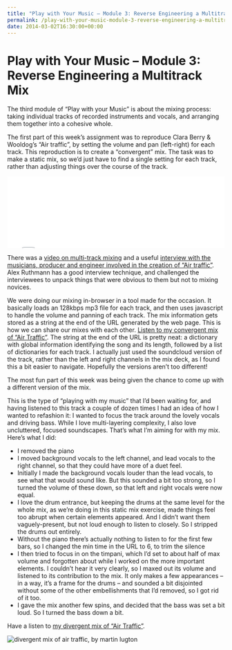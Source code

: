 ```yaml
---
title: "Play with Your Music – Module 3: Reverse Engineering a Multitrack Mix"
permalink: /play-with-your-music-module-3-reverse-engineering-a-multitrack-mix
date: 2014-03-02T16:30:00+00:00
---
```


# Play with Your Music – Module 3: Reverse Engineering a Multitrack Mix

The third module of “Play with your Music” is about the mixing process: taking individual tracks of recorded instruments and vocals, and arranging them together into a cohesive whole.

The first part of this week’s assignment was to reproduce Clara Berry & Wooldog’s “Air traffic”, by setting the volume and pan (left-right) for each track. This reproduction is to create a “convergent” mix. The task was to make a static mix, so we’d just have to find a single setting for each track, rather than adjusting things over the course of the track.

<iframe width="100%" height="166" scrolling="no" frameborder="no" src="Play%20with%20Your%20Music%20%E2%80%93%20Module%203%20Reverse%20Engineering%20a%20Multitrack%20Mix%20%E2%80%93%20Martin%20Lugton_files/a.htm"></iframe>

There was a [video on multi-track mixing](http://www.youtube.com/watch?v=YuV11OZZhDI) and a useful [interview with the musicians, producer and engineer involved in the creation of “Air traffic”](http://www.youtube.com/watch?v=18792t1CatI). Alex Ruthmann has a good interview technique, and challenged the interviewees to unpack things that were obvious to them but not to mixing novices.

We were doing our mixing in-browser in a tool made for the occasion. It basically loads an 128kbps mp3 file for each track, and then uses javascript to handle the volume and panning of each track. The mix information gets stored as a string at the end of the URL generated by the web page. This is how we can share our mixes with each other. [Listen to my convergent mix of “Air Traffic”](http://tinyurl.com/pxxtouo). The string at the end of the URL is pretty neat: a dictionary with global information identifying the song and its length, followed by a list of dictionaries for each track. I actually just used the soundcloud version of the track, rather than the left and right channels in the mix deck, as I found this a bit easier to navigate. Hopefully the versions aren’t too different!

The most fun part of this week was being given the chance to come up with a different version of the mix.

This is the type of “playing with my music” that I’d been waiting for, and having listened to this track a couple of dozen times I had an idea of how I wanted to refashion it: I wanted to focus the track around the lovely vocals and driving bass. While I love multi-layering complexity, I also love uncluttered, focused soundscapes. That’s what I’m aiming for with my mix. Here’s what I did:

- I removed the piano
- I moved background vocals to the left channel, and lead vocals to the right channel, so that they could have more of a duet feel.
- Initially I made the background vocals louder than the lead vocals, to see what that would sound like. But this sounded a bit too strong, so I turned the volume of these down, so that left and right vocals were now equal.
- I love the drum entrance, but keeping the drums at the same level for the whole mix, as we’re doing in this static mix exercise, made things feel too abrupt when certain elements appeared. And I didn’t want them vaguely-present, but not loud enough to listen to closely. So I stripped the drums out entirely.
- Without the piano there’s actually nothing to listen to for the first few bars, so I changed the min time in the URL to 6, to trim the silence
- I then tried to focus in on the timpani, which I’d set to about half of max volume and forgotten about while I worked on the more important elements. I couldn’t hear it very clearly, so I maxed out its volume and listened to its contribution to the mix. It only makes a few appearances – in a way, it’s a frame for the drums – and sounded a bit disjointed without some of the other embellishments that I’d removed, so I got rid of it too.
- I gave the mix another few spins, and decided that the bass was set a bit loud. So I turned the bass down a bit.

Have a listen to [my divergent mix of “Air Traffic”](http://tinyurl.com/owpv5xf).

![divergent mix of air traffic, by martin lugton](Play%20with%20Your%20Music%20%E2%80%93%20Module%203%20Reverse%20Engineering%20a%20Multitrack%20Mix%20%E2%80%93%20Martin%20Lugton_files/mix-of-air-traffic-martin-lugton.png)
